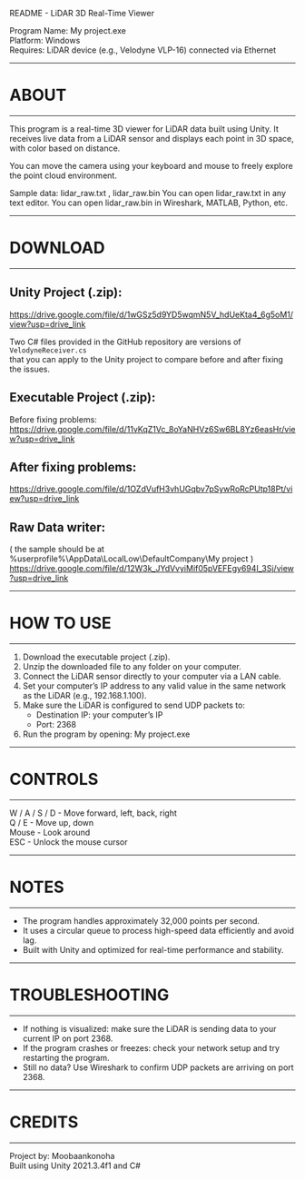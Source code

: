README - LiDAR 3D Real-Time Viewer

Program Name: My project.exe  
Platform: Windows  
Requires: LiDAR device (e.g., Velodyne VLP-16) connected via Ethernet

------------------------------------------------------------
# ABOUT
------------------------------------------------------------
This program is a real-time 3D viewer for LiDAR data built using Unity.
It receives live data from a LiDAR sensor and displays each point
in 3D space, with color based on distance.

You can move the camera using your keyboard and mouse 
to freely explore the point cloud environment.

Sample data: lidar_raw.txt , lidar_raw.bin
You can open lidar_raw.txt in any text editor.
You can open lidar_raw.bin in Wireshark, MATLAB, Python, etc.

------------------------------------------------------------
# DOWNLOAD
------------------------------------------------------------
## Unity Project (.zip):  
https://drive.google.com/file/d/1wGSz5d9YD5wqmN5V_hdUeKta4_6g5oM1/view?usp=drive_link

Two C# files provided in the GitHub repository are versions of `VelodyneReceiver.cs`  
that you can apply to the Unity project to compare before and after fixing the issues.

## Executable Project (.zip):  
Before fixing problems:  
https://drive.google.com/file/d/11vKqZ1Vc_8oYaNHVz6Sw6BL8Yz6easHr/view?usp=drive_link

## After fixing problems:  
https://drive.google.com/file/d/1OZdVufH3vhUGqbv7pSywRoRcPUtp18Pt/view?usp=drive_link

## Raw Data writer:
( the sample should be at %userprofile%\AppData\LocalLow\DefaultCompany\My project )
https://drive.google.com/file/d/12W3k_JYdVvyiMif05pVEFEgy694I_3Sj/view?usp=drive_link

------------------------------------------------------------
# HOW TO USE
------------------------------------------------------------
1. Download the executable project (.zip).
2. Unzip the downloaded file to any folder on your computer.
3. Connect the LiDAR sensor directly to your computer via a LAN cable.
4. Set your computer’s IP address to any valid value in the same network
   as the LiDAR (e.g., 192.168.1.100).
5. Make sure the LiDAR is configured to send UDP packets to:
   - Destination IP: your computer’s IP
   - Port: 2368
6. Run the program by opening:
   My project.exe


------------------------------------------------------------
# CONTROLS
------------------------------------------------------------
W / A / S / D   - Move forward, left, back, right  
Q / E           - Move up, down  
Mouse           - Look around  
ESC             - Unlock the mouse cursor

------------------------------------------------------------
# NOTES
------------------------------------------------------------
- The program handles approximately 32,000 points per second.
- It uses a circular queue to process high-speed data efficiently and avoid lag.
- Built with Unity and optimized for real-time performance and stability.

------------------------------------------------------------
# TROUBLESHOOTING
------------------------------------------------------------
- If nothing is visualized: make sure the LiDAR is sending data to your current IP on port 2368.
- If the program crashes or freezes: check your network setup and try restarting the program.
- Still no data? Use Wireshark to confirm UDP packets are arriving on port 2368.

------------------------------------------------------------
# CREDITS
------------------------------------------------------------
Project by: Moobaankonoha  
Built using Unity 2021.3.4f1 and C#
